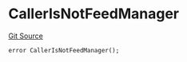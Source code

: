 # CallerIsNotFeedManager

[Git Source](https://github.com/Eoracle/target-contracts/blob/6bb0b8b006e19f44d4eb44f1e9a8043f769d4816/src/interfaces/Errors.sol)

```solidity
error CallerIsNotFeedManager();
```
